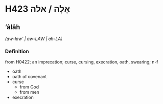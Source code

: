 # H423 אָלָה / אלה

## ʼâlâh

_(aw-law' | aw-LAW | ah-LA)_

### Definition

from H0422; an imprecation; curse, cursing, execration, oath, swearing; n-f

- oath
- oath of covenant
- curse
  - from God
  - from men
- execration
